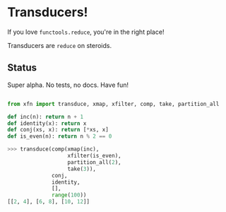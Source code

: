 # Transducers!

If you love `functools.reduce`, you're in the right place!

Transducers are `reduce` on steroids.

## Status

Super alpha.  No tests, no docs.  Have fun! 

```python 

from xfn import transduce, xmap, xfilter, comp, take, partition_all

def inc(n): return n + 1
def identity(x): return x
def conj(xs, x): return [*xs, x]
def is_even(n): return n % 2 == 0

>>> transduce(comp(xmap(inc), 
                   xfilter(is_even),
                   partition_all(2),
                   take(3)),
              conj,
              identity,
              [],
              range(100))
[[2, 4], [6, 8], [10, 12]]
```

